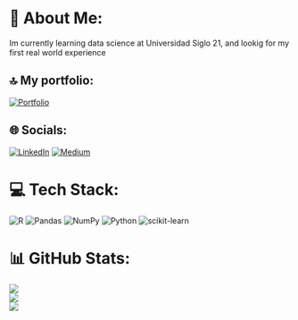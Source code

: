 # 💫 About Me:
Im currently learning data science at Universidad Siglo 21, and lookig for my first real world experience

## 🔝 My portfolio:
[![Portfolio](https://jcs-port-cs-datos.streamlit.app)](https://jcs-port-cs-datos.streamlit.app)

## 🌐 Socials:
[![LinkedIn](https://img.shields.io/badge/LinkedIn-%230077B5.svg?logo=linkedin&logoColor=white)](https://linkedin.com/in/https://www.linkedin.com/in/jcs2) [![Medium](https://img.shields.io/badge/Medium-12100E?logo=medium&logoColor=white)](https://medium.com/@https://medium.com/@juancruzsaldano9) 

# 💻 Tech Stack:
![R](https://img.shields.io/badge/r-%23276DC3.svg?style=flat&logo=r&logoColor=white) ![Pandas](https://img.shields.io/badge/pandas-%23150458.svg?style=flat&logo=pandas&logoColor=white) ![NumPy](https://img.shields.io/badge/numpy-%23013243.svg?style=flat&logo=numpy&logoColor=white) ![Python](https://img.shields.io/badge/python-3670A0?style=flat&logo=python&logoColor=ffdd54) ![scikit-learn](https://img.shields.io/badge/scikit--learn-%23F7931E.svg?style=flat&logo=scikit-learn&logoColor=white)
# 📊 GitHub Stats:
![](https://github-readme-stats.vercel.app/api?username=Fowardelcac&theme=dark&hide_border=false&include_all_commits=true&count_private=false)<br/>
![](https://github-readme-streak-stats.herokuapp.com/?user=Fowardelcac&theme=dark&hide_border=false)<br/>
![](https://github-readme-stats.vercel.app/api/top-langs/?username=Fowardelcac&theme=dark&hide_border=false&include_all_commits=true&count_private=false&layout=compact)




